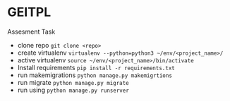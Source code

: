 # GEITPL
Assesment Task

- clone repo `git clone <repo>`
- create virtualenv `virtualenv --python=python3 ~/env/<project_name>/`
- active virtualenv `source ~/env/<project_name>/bin/activate`
- Install requirements `pip install -r requirements.txt`
- run makemigrations `python manage.py makemigrtions`
- run migrate `python manage.py migrate`
- run using `python manage.py runserver`
